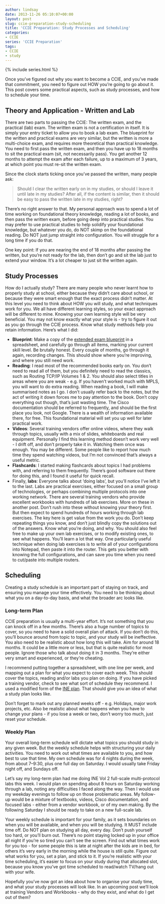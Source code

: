```yaml
---
author: lindsay
date: 2013-11-26 05:10:07+00:00
layout: post
slug: ccie-preparation-study-scheduling
title: 'CCIE Preparation: Study Processes and Scheduling'
categories:
- CCIE
series: 'CCIE Preparation'
tags:
- CCIE
- study
---
```


{% include series.html %}

Once you’ve figured out why you want to become a CCIE, and you’ve made that commitment, you need to figure out HOW you’re going to go about it. This post covers some practical aspects, such as study processes, and how to schedule your time.

## Theory and Application - Written and Lab

There are two parts to passing the CCIE: The written exam, and the practical (lab) exam. The written exam is not a certification in itself. It is simply your entry ticket to allow you to book a lab exam. The blueprint for the written and practical exams are very similar, but the written is more a multi-choice exam, and requires more theoretical than practical knowledge. You need to first pass the written exam, and then you have up to 18 months to sit the practical exam (sit, not necessarily pass). You get another 12 months to attempt the exam after each failure, up to a maximum of 3 years, at which point you must re-sit the written exam.

Since the clock starts ticking once you’ve passed the written, many people ask:

> Should I clear the written early on in my studies, or should I leave it until late in my studies? After all, if the content is similar, then it should be easy to pass the written late in my studies, right?

There’s no right answer to that. My personal approach was to spend a lot of time working on foundational theory knowledge, reading a lot of books, and then pass the written exam, before going deep into practical studies. You may prefer to use practical studies to help solidify your foundational knowledge, but whatever you do, do NOT skimp on the foundational reading. Do NOT just jump straight into configuration. You will struggle for a long time if you do that.

One key point: If you are nearing the end of 18 months after passing the written, but you’re not ready for the lab, then don’t go and sit the lab just to extend your window. It’s a lot cheaper to just sit the written again.

## Study Processes

How do I actually study? There are many people who never learnt how to properly study at school, either because they didn’t care about school, or because they were smart enough that the exact process didn’t matter. At this level you need to think about HOW you will study, and what techniques work for you. We all have different learning styles, so your exact approach will be different to mine. Knowing your own learning style will be very beneficial. You may not know exactly what your style is - try to figure it out as you go through the CCIE process. Know what study methods help you retain information. Here’s what I did:

* **Blueprint**: Make a copy of the [extended exam blueprint](https://learningnetwork.cisco.com/docs/DOC-6864) in a spreadsheet, and carefully go through all items, marking your current skill level. Be brutally honest. Every couple of months, go through it again, recording changes. This should show where you’re improving, and where you still need work.
* **Reading**: I read most of the recommended books early on. You don’t need to read all of them, but you definitely need to read the classics, such as Routing TCP/IP Volumes 1 & 2. You should also select titles in areas where you are weak - e.g. If you haven’t worked much with MPLS, you will want to do extra reading. When reading a book, I will make summarised notes as I go. I don’t usually refer back to the notes, but the act of writing it down forces me to pay attention to the book. Don’t copy everything out though, that’s just wasting time. The Cisco documentation should be referred to frequently, and should be the first place you look, not Google. There is a wealth of information available there, for free. This foundational material will set you up well for later practical work.
* **Videos**: Several training vendors offer online videos, where they walk through topics, usually with a mix of slides, whiteboards and real equipment. Personally I find this learning method doesn’t work very well - I drift off, and don’t properly take it in. Watching them once was enough. You may be different. Some people like to report how much time they spend watching videos, but I’m not convinced that’s always a useful metric.
* **Flashcards**: I started making flashcards about topics I had problems with, and referring to them frequently. There’s good software out there for doing this, and I found it useful for quick recall.
* Finally, **labs**: Everyone talks about ‘doing labs’, but you’ll notice I’ve left it to the last. Labs are practical exercises, either focused on a small group of technologies, or perhaps combining multiple protocols into one working network. There are several training vendors who provide excellent workbooks with hundreds of lab exercises. More on these in another post. Don’t rush into these without knowing your theory first. But then expect to spend hundreds of hours working through lab exercises. The key here is get value from the work you do. Don’t keep repeating things you know, and don’t just blindly copy the solutions out of the answers. Know what you’re doing, and why. You should also feel free to make up your own lab exercises, or to modify existing ones, to see what happens. You’ll learn a lot that way. One particularly useful technique when doing lab exercises is to write all of your configurations into Notepad, then paste it into the router. This gets you better with knowing the full configurations, and can save you time when you need to cut/paste into multiple routers.

## Scheduling

Creating a study schedule is an important part of staying on track, and ensuring you manage your time effectively. You need to be thinking about what you on a day-to-day basis, and what the broader arc looks like.

### Long-term Plan

CCIE preparation is usually a multi-year effort. It’s not something that you can knock off in a few months. There’s also a huge number of topics to cover, so you need to have a solid overall plan of attack. If you don’t do this, you’ll bounce around from topic to topic, and your study will be ineffective. You also need to be realistic about how long this will take. Aim for around 18 months. It could be a little more or less, but that is quite realistic for most people. Ignore those who talk about doing it in 3 months. They’re either very smart and experienced, or they’re cheating.

I recommend putting together a spreadsheet, with one line per week, and mapping out a plan for what you expect to cover each week. This should cover the topics, reading and/or labs you plan on doing. If you have picked a training vendor, check to see what sort of schedule they recommend. I used a modified form of the [INE plan](http://blog.ine.com/2010/10/09/how-to-pass-the-ccie-rs-with-ines-4-0-training-program/). That should give you an idea of what a study plan looks like.

Don’t forget to mark out any planned weeks off - e.g. Holidays, major work projects, etc. Also be realistic about what happens when you have to change your plans - if you lose a week or two, don’t worry too much, just reset your schedule.

### Weekly Plan

Your overall long-term schedule will dictate what topics you should study in any given week. But the weekly schedule helps with structuring your daily activities. You need to work out what times are available to you, and how best to use that time. My own schedule was for 4 nights during the week, from about 7–9:30, plus one full day on Saturday. I would usually take Friday night off, and Sundays off.

Let’s say my long-term plan had me doing INE Vol 2 full-scale multi-protocol labs this week. I would plan on spending about 8 hours on Saturday working through a lab, noting any difficulties I faced along the way. Then I would use my weekday evenings to follow up on those problematic areas. My follow-up would be a mixture of textbooks, videos, Cisco documentation, and focused labs - either from a vendor workbook, or of my own making. By the following Saturday I should be ready to take on a new full-scale lab.

Your weekly schedule is important for your family, as it sets boundaries on when you will be available, and when you will be studying. It MUST include time off. Do NOT plan on studying all day, every day. Don’t push yourself too hard, or you’ll burn out. There’s no point staying locked up in your office all night if you’re so tired you can’t see the screen. Find out what times work for you too - for some people this is late at night after the kids are in bed, for others it’s very early in the morning while the house is still quite. Figure out what works for you, set a plan, and stick to it. If you’re realistic with your time scheduling, it’s easier to focus on your study during that allocated slot, because you know you’ve got time scheduled to read/watch TV/hang out with your wife.

Hopefully you’ve now got an idea about how to organise your study time, and what your study processes will look like. In an upcoming post we’ll look at training Vendors and Workbooks - why do they exist, and what do I get out of them?

